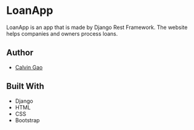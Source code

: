 # LoanApp
LoanApp is an app that is made by Django Rest Framework. The website helps companies and owners process loans.  


## Author
* [Calvin Gao](https://github.com/calvin-gao)

## Built With
* Django
* HTML
* CSS
* Bootstrap
